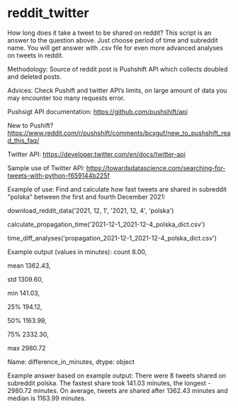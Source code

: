 # reddit_twitter
How long does it take a tweet to be shared on reddit?
This script is an answer to the question above. Just choose period of time and subreddit name.
You will get answer with .csv file for even more advanced analyses on tweets in reddit.

Methodology:
Source of reddit post is Pushshift API which collects doubled and deleted posts.

Advices:
Check Pushift and twitter API’s limits, on large amount of data you may encounter too many requests error.

Pushsigt API documentation: https://github.com/pushshift/api

New to Pushift? https://www.reddit.com/r/pushshift/comments/bcxguf/new_to_pushshift_read_this_faq/

Twitter API: https://developer.twitter.com/en/docs/twitter-api

Sample use of Twitter API: https://towardsdatascience.com/searching-for-tweets-with-python-f659144b225f

Example of use:
Find and calculate how fast tweets are shared in subreddit "polska" between the first and fourth December 2021:

download_reddit_data('2021, 12, 1', '2021, 12, 4', 'polska')

calculate_propagation_time('2021-12-1_2021-12-4_polska_dict.csv')

time_diff_analyses('propagation_2021-12-1_2021-12-4_polska_dict.csv')

Example output (values in minutes):
count       8.00, 

mean     1362.43, 

std      1309.60, 

min       141.03, 

25%       194.12, 

50%      1163.99, 

75%      2332.30, 

max      2980.72

Name: difference_in_minutes, dtype: object

Example answer based on example output:
There were 8 tweets shared on subreddit polska. The fastest share took 141.03 minutes, the longest - 2980.72 minutes.
On average, tweets are shared after 1362.43 minutes and median is 1163.99 minutes.

